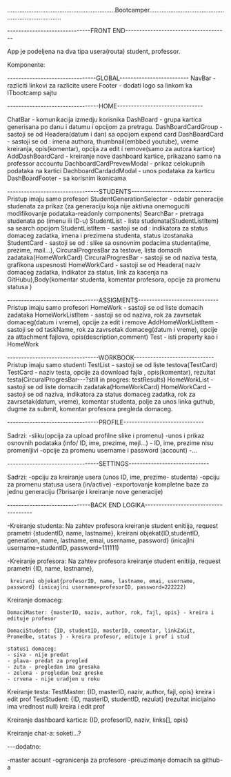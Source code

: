 ..............................................................Bootcamper..........................................................................

------------------------------FRONT END-------------------------------------

App je podeljena na dva tipa usera(routa) student, professor.

Komponente:

--------------------------------GLOBAL-------------------------
NavBar - razliciti linkovi za razlicite usere 
Footer - dodati logo sa linkom ka ITbootcamp sajtu

---------------------------------HOME-------------------------------

ChatBar - komunikacija izmedju korisnika
DashBoard - grupa kartica generisana po danu i datumu i opcijom za pretragu.
DashBoardCardGroup - sastoji se od Headera(datum i dan) sa opcijom expend card 
DashBoardCard - sastoji se od : imena authora, thumbnail(embbed youtube), vreme kreiranja, opis(komentar), opcija za edit i remove(samo za autora kartice)
AddDashBoardCard - kreiranje nove dashboard kartice, prikazano samo na professor accountu
DachboardCardPrevewModal - prikaz celokupnih podataka na kartici
DachboardCardaddModal - unos podataka za karticu
DashBoardFooter - sa korisnim ikonicama 

---------------------------------STUDENTS-----------------------------
Pristup imaju samo profesori
StudentGenerationSelector - odabir generacije studenata za prikaz (za generaciju koja nije aktivna onemoguciti modifikovanje podataka-readonly components)
SearchBar - pretraga studenata po (imenu ili ID-u)
StudentList - lista studenata(StudentListItem) sa search opcijom
StudentListItem - sastoji se od : indikatora za status domaceg zadatka, imena i prezimena studenta, status izostanaka
StudentCard - sastoji se od : slike sa osnovnim podacima studenta(ime, prezime, mail...), CircuralProgresBar za testove, lista domacih zadataka(HomeWorkCard)
CircuralProgresBar - sastoji se od naziva testa, grafikona uspesnosti
HomeWorkCard - sastoji se od Headera( naziv domaceg zadatka, indikator za status, link za kacenja na GitHubu),Body(komentar studenta, komentar profesora, opcije za promenu statusa )


---------------------------------ASSIGMENTS-----------------------------
Pristup imaju samo profesori
HomeWork - sastoji se od liste domacih zadataka
HomeWorkListItem - sastoji se od naziva, rok za zavrsetak domaceg(datum i vreme), opcije za edit i remove
AddHomeWorkListItem - sastoji se od taskName, rok za zavrsetak domaceg(datum i vreme), opcije za attachment fajlova, opis(description,comment)
Test - isti property kao i HomeWork

---------------------------------WORKBOOK-----------------------------
Pristup imaju samo studenti
TestList - sastoji se od liste testova(TestCard)
TestCard - naziv testa, opcije za download fajla , opis(komentar), rezultat testa(CircuralProgresBar---?still in progres: testResults)
HomeWorkList -  sastoji se od liste domacih zadataka(HomeWorkCard)
HomeWorkCard - sastoji se od naziva, indikatora za status domaceg zadatka, rok za zavrsetak(datum, vreme), komentar studenta, polje za unos linka   guthub, dugme za submit, komentar profesora pregleda domaceg.


---------------------------------PROFILE-----------------------------

Sadrzi: 
-sliku(opcija za upload profilne slike i promenu)
-unos i prikaz osnovnih podataka (info/ ID, ime, prezime, mejl...) - ID, ime, prezime nisu promenljivi
-opcije za promenu username i password (account)
-...

---------------------------------SETTINGS-----------------------------

Sadrzi:
-opciju za kreiranje usera (unos ID, ime, prezime- studenta)
-opciju za promenu statusa usera (in/active)
-exportovanje kompletne baze za jednu generaciju (?brisanje i kreiranje nove generacije)


------------------------------BACK END LOGIKA-------------------------------------


-Kreiranje studenta:
    Na zahtev profesora kreiranje student enitiija, request prametri {studentID, name, lastname},
     kreirani objekat{ID,studentID, generation, name, lastname, emai, username, password} (inicajlni username=studentID, password=111111)

-Kreiranje profesora:
    Na zahtev profesora kreiranje student enitiija, request prametri {ID, name, lastname},
    
     kreirani objekat{profesorID, name, lastname, emai, username, password} (inicajlni username=profesorID, password=222222)


Kreiranje domaceg:

    DomaciMaster: {masterID, naziv, author, rok, fajl, opis} - kreira i edituje profesor

    DomaciStudent: {ID, studentID, masterID, comentar, linkZaGit, Promedbe, status } - kreira profesor, edituje i prof i stud

    statusi domaceg: 
    - siva - nije predat
    - plava- predat za pregled
    - zuta - pregledan ima gresaka
    - zelena - pregledan bez greske
    - crvena - nije uradjen u roku

Kreiranje testa: 
    TestMaster: {ID, masterID, naziv, author,  fajl, opis} kreira i edit prof
    TestStudent: {ID, masterID, studentID, rezulat} (rezultat inicijalno ima vrednost null) kreira i edit prof


Kreiranje dashboard kartica:
    {ID, profesorID, naziv, links[], opis}

Kreiranje chat-a: soketi...?


---dodatno:

-master acount
-ogranicenja za profesore
-preuzimanje domacih sa github-a